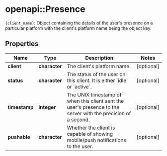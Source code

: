 # openapi::Presence

`{client_name}`: Object containing the details of the user's presence on a particular platform with the client's platform name being the object key. 

## Properties
Name | Type | Description | Notes
------------ | ------------- | ------------- | -------------
**client** | **character** | The client&#39;s platform name.  | [optional] 
**status** | **character** | The status of the user on this client. It is either &#x60;idle&#x60; or &#x60;active&#x60;.  | [optional] 
**timestamp** | **integer** | The UNIX timestamp of when this client sent the user&#39;s presence to the server with the precision of a second.  | [optional] 
**pushable** | **character** | Whether the client is capable of showing mobile/push notifications to the user.  | [optional] 


